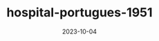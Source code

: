 ---
layout: note-image
parent: ..
title: hospital-portugues-1951
date: 2023-10-04
metatitle: Hospital Português
categories: imagem, hospital português, warp
description: Vista aérea do Hospital Português em 1951
year: 1951
cover-image: https://www.historiadorecife.com/notas/images/images/hospital-portugues-1951.jpg
---